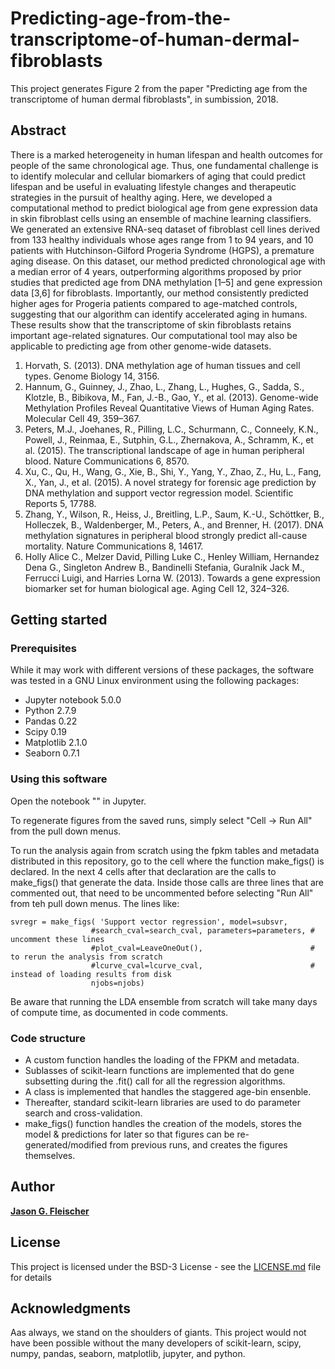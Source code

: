 # Predicting-age-from-the-transcriptome-of-human-dermal-fibroblasts

This project generates Figure 2 from the paper "Predicting age from the transcriptome of human dermal fibroblasts", in sumbission, 2018.

## Abstract
There is a marked heterogeneity in human lifespan and health outcomes for people of the same chronological age. Thus, one fundamental challenge is to identify molecular and cellular biomarkers of aging that could predict lifespan and be useful in evaluating lifestyle changes and therapeutic strategies in the pursuit of healthy aging. Here, we developed a computational method to predict biological age from gene expression data in skin fibroblast cells using an ensemble of machine learning classifiers. We generated an extensive RNA-seq dataset of fibroblast cell lines derived from 133 healthy individuals whose ages range from 1 to 94 years, and 10 patients with Hutchinson-Gilford Progeria Syndrome (HGPS), a premature aging disease. On this dataset, our method predicted chronological age with a median error of 4 years, outperforming algorithms proposed by prior studies that predicted age from DNA methylation [1–5] and gene expression data [3,6] for fibroblasts. Importantly, our method consistently predicted higher ages for Progeria patients compared to age-matched controls, suggesting that our algorithm can identify accelerated aging in humans. These results show that the transcriptome of skin fibroblasts retains important age-related signatures. Our computational tool may also be applicable to predicting age from other genome-wide datasets.

1.    Horvath, S. (2013). DNA methylation age of human tissues and cell types. Genome Biology 14, 3156.
2.    Hannum, G., Guinney, J., Zhao, L., Zhang, L., Hughes, G., Sadda, S., Klotzle, B., Bibikova, M., Fan, J.-B., Gao, Y., et al. (2013). Genome-wide Methylation Profiles Reveal Quantitative Views of Human Aging Rates. Molecular Cell 49, 359–367.
3.    Peters, M.J., Joehanes, R., Pilling, L.C., Schurmann, C., Conneely, K.N., Powell, J., Reinmaa, E., Sutphin, G.L., Zhernakova, A., Schramm, K., et al. (2015). The transcriptional landscape of age in human peripheral blood. Nature Communications 6, 8570.
4.    Xu, C., Qu, H., Wang, G., Xie, B., Shi, Y., Yang, Y., Zhao, Z., Hu, L., Fang, X., Yan, J., et al. (2015). A novel strategy for forensic age prediction by DNA methylation and support vector regression model. Scientific Reports 5, 17788.
5.    Zhang, Y., Wilson, R., Heiss, J., Breitling, L.P., Saum, K.-U., Schöttker, B., Holleczek, B., Waldenberger, M., Peters, A., and Brenner, H. (2017). DNA methylation signatures in peripheral blood strongly predict all-cause mortality. Nature Communications 8, 14617.
6.    Holly Alice C., Melzer David, Pilling Luke C., Henley William, Hernandez Dena G., Singleton Andrew B., Bandinelli Stefania, Guralnik Jack M., Ferrucci Luigi, and Harries Lorna W. (2013). Towards a gene expression biomarker set for human biological age. Aging Cell 12, 324–326.


## Getting started

### Prerequisites

While it may work with different versions of these packages, the software was tested in a GNU Linux environment using the following packages:

* Jupyter notebook 5.0.0
* Python 2.7.9
* Pandas 0.22
* Scipy 0.19
* Matplotlib 2.1.0
* Seaborn 0.7.1


### Using this software

Open the notebook "" in Jupyter.

To regenerate figures from the saved runs, simply select "Cell -> Run All" from the pull down menus.

To run the analysis again from scratch using the fpkm tables and metadata distributed in this repository, go to the cell where the function make_figs() is declared.  In the next 4 cells after that declaration are the calls to make_figs() that generate the data.  Inside those calls are three lines that are commented out, that need to be uncommented before selecting "Run All" from teh pull down menus.  The lines like:

```
svregr = make_figs( 'Support vector regression', model=subsvr,
                  #search_cval=search_cval, parameters=parameters, # uncomment these lines
                  #plot_cval=LeaveOneOut(),                        # to rerun the analysis from scratch
                  #lcurve_cval=lcurve_cval,                        # instead of loading results from disk
                  njobs=njobs)   
```

Be aware that running the LDA ensemble from scratch will take many days of compute time, as documented in code comments.

### Code structure

* A custom function handles the loading of the FPKM and metadata.
* Sublasses of scikit-learn functions are implemented that do gene subsetting during the .fit() call for all the regression algorithms.
* A class is implemented that handles the staggered age-bin ensenble.
* Thereafter, standard scikit-learn libraries are used to do parameter search and cross-validation.
* make_figs() function handles the creation of the models, stores the model & predictions for later so that figures can be re-generated/modified from previous runs, and creates the figures themselves.   


## Author

[**Jason G. Fleischer**](https://github.com/jasongfleischer)

## License

This project is licensed under the BSD-3 License - see the [LICENSE.md](LICENSE.md) file for details

## Acknowledgments

Aas always, we stand on the shoulders of giants.  This project would not have been possible without the  many developers of scikit-learn, scipy, numpy, pandas, seaborn, matplotlib, jupyter, and python.

